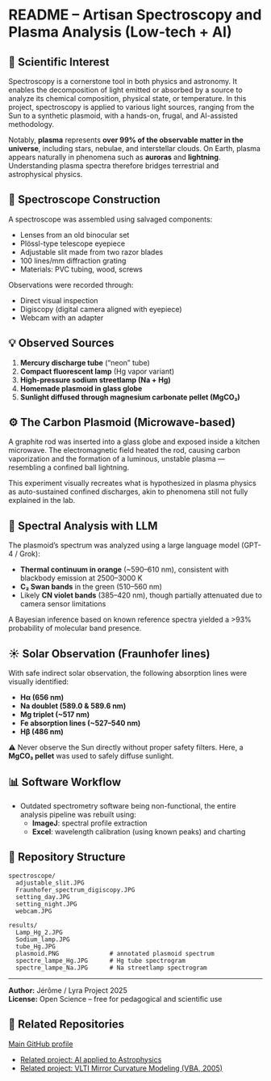 # README – Artisan Spectroscopy and Plasma Analysis (Low-tech + AI)

## 🔬 Scientific Interest

Spectroscopy is a cornerstone tool in both physics and astronomy. It enables the decomposition of light emitted or absorbed by a source to analyze its chemical composition, physical state, or temperature. In this project, spectroscopy is applied to various light sources, ranging from the Sun to a synthetic plasmoid, with a hands-on, frugal, and AI-assisted methodology.

Notably, **plasma** represents **over 99% of the observable matter in the universe**, including stars, nebulae, and interstellar clouds. On Earth, plasma appears naturally in phenomena such as **auroras** and **lightning**. Understanding plasma spectra therefore bridges terrestrial and astrophysical physics.

## 🧰 Spectroscope Construction

A spectroscope was assembled using salvaged components:

- Lenses from an old binocular set
- Plössl-type telescope eyepiece
- Adjustable slit made from two razor blades
- 100 lines/mm diffraction grating
- Materials: PVC tubing, wood, screws

Observations were recorded through:

- Direct visual inspection
- Digiscopy (digital camera aligned with eyepiece)
- Webcam with an adapter

## 💡 Observed Sources

1. **Mercury discharge tube** (“neon” tube)
2. **Compact fluorescent lamp** (Hg vapor variant)
3. **High-pressure sodium streetlamp (Na + Hg)**
4. **Homemade plasmoid in glass globe**
5. **Sunlight diffused through magnesium carbonate pellet (MgCO₃)**

## ⚙️ The Carbon Plasmoid (Microwave-based)

A graphite rod was inserted into a glass globe and exposed inside a kitchen microwave. The electromagnetic field heated the rod, causing carbon vaporization and the formation of a luminous, unstable plasma — resembling a confined ball lightning.

This experiment visually recreates what is hypothesized in plasma physics as auto-sustained confined discharges, akin to phenomena still not fully explained in the lab.

## 🤖 Spectral Analysis with LLM

The plasmoid’s spectrum was analyzed using a large language model (GPT-4 / Grok):

- **Thermal continuum in orange** (\~590–610 nm), consistent with blackbody emission at 2500–3000 K
- **C₂ Swan bands** in the green (510–560 nm)
- Likely **CN violet bands** (385–420 nm), though partially attenuated due to camera sensor limitations

A Bayesian inference based on known reference spectra yielded a >93% probability of molecular band presence.

## ☀️ Solar Observation (Fraunhofer lines)

With safe indirect solar observation, the following absorption lines were visually identified:

- **Hα (656 nm)**
- **Na doublet (589.0 & 589.6 nm)**
- **Mg triplet (\~517 nm)**
- **Fe absorption lines (\~527–540 nm)**
- **Hβ (486 nm)**

⚠️ Never observe the Sun directly without proper safety filters. Here, a **MgCO₃ pellet** was used to safely diffuse sunlight.

## 📊 Software Workflow

- Outdated spectrometry software being non-functional, the entire analysis pipeline was rebuilt using:
  - **ImageJ**: spectral profile extraction
  - **Excel**: wavelength calibration (using known peaks) and charting

## 📁 Repository Structure

```
spectroscope/
  adjustable_slit.JPG
  Fraunhofer_spectrum_digiscopy.JPG
  setting_day.JPG
  setting_night.JPG
  webcam.JPG

results/
  Lamp_Hg_2.JPG
  Sodium_lamp.JPG
  tube_Hg.JPG
  plasmoid.PNG              # annotated plasmoid spectrum
  spectre_lampe_Hg.JPG      # Hg tube spectrogram
  spectre_lampe_Na.JPG      # Na streetlamp spectrogram
```

---

**Author:** Jérôme / Lyra Project 2025\
**License:** Open Science – free for pedagogical and scientific use

## 🔗 Related Repositories
[Main GitHub profile](https://github.com/Jerome-openclassroom)  
- [Related project: AI applied to Astrophysics](https://github.com/Jerome-openclassroom/AI_Astrophysics)  
- [Related project: VLTI Mirror Curvature Modeling (VBA, 2005)](https://github.com/Jerome-openclassroom/VLTI_Mirror_Curvature_Model_C_VBA_2005)  


